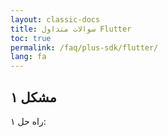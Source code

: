 ```yaml
---
layout: classic-docs
title: سوالات متداول Flutter
toc: true
permalink: /faq/plus-sdk/flutter/
lang: fa
---
```


## مشکل ۱

راه حل ۱: 
